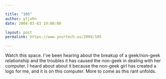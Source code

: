 ```yaml
---

title: "105"
author: ytjohn
date: 2004-03-03 19:00:00

layout: post
permalink: https://www.yourtech.us/2004/105

---
```

Watch this space.  I've been hearing about the breakup of a geek/non-geek relationship and the troubles it has caused the non-geek in dealing with her computer.  I heard about about it because the non-geek girl has created a logo for me, and it is on this computer.  More to come as this rant unfolds.
